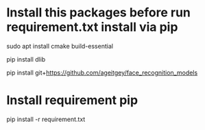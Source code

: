 # Install this packages before run requirement.txt install via pip

sudo apt install cmake build-essential

pip install dlib

pip install git+https://github.com/ageitgey/face_recognition_models

# Install requirement pip

pip install -r requirement.txt
